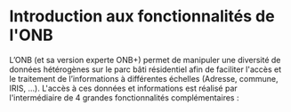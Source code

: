 # Introduction aux fonctionnalités de l'ONB

L’ONB (et sa version experte ONB+) permet de manipuler une diversité de données hétérogènes sur le parc bâti résidentiel afin de faciliter l'accès et le traitement de l’informations à différentes échelles (Adresse, commune, IRIS, …). L'accès à ces données et informations est réalisé par l'intermédiaire de 4 grandes fonctionnalités complémentaires :
